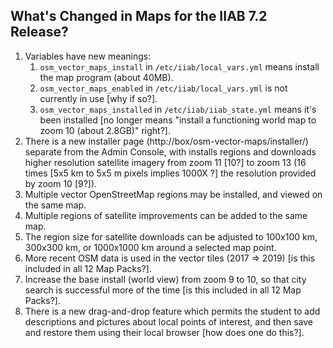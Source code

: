 ## What's Changed in Maps for the IIAB 7.2 Release?

1. Variables have new meanings:
    1. `osm_vector_maps_install` in `/etc/iiab/local_vars.yml` means install the map program (about 40MB).
    2. `osm_vector_maps_enabled` in `/etc/iiab/local_vars.yml` is not currently in use [why if so?].
    3. `osm_vector_maps_installed` in `/etc/iiab/iiab_state.yml` means it's been installed [no longer means "install a functioning world map to zoom 10 (about 2.8GB)" right?].
2. There is a new installer page (http://box/osm-vector-maps/installer/) separate from the Admin Console, with installs regions and downloads higher resolution satellite imagery from zoom 11 [10?] to zoom 13 (16 times [5x5 km to 5x5 m pixels implies 1000X ?] the resolution provided by zoom 10 [9?]).
3. Multiple vector OpenStreetMap regions may be installed, and viewed on the same map.
4. Multiple regions of satellite improvements can be added to the same map.
5. The region size for satellite downloads can be adjusted to 100x100 km, 300x300 km, or 1000x1000 km around a selected map point.
6. More recent OSM data is used in the vector tiles (2017 => 2019) [is this included in all 12 Map Packs?].
7. Increase the base install (world view) from zoom 9 to 10, so that city search is successful more of the time [is this included in all 12 Map Packs?].
8. There is a new drag-and-drop feature which permits the student to add descriptions and pictures about local points of interest, and then save and restore them using their local browser [how does one do this?].

